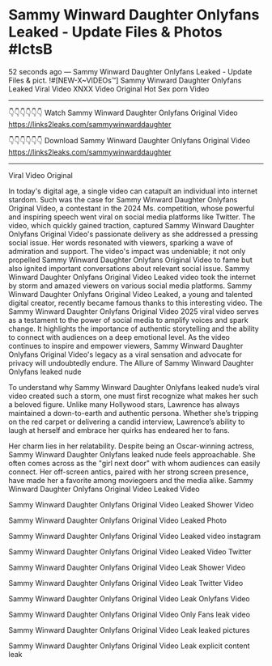# Sammy Winward Daughter Onlyfans Leaked - Update Files & Photos #IctsB

52 seconds ago — Sammy Winward Daughter Onlyfans Leaked - Update Files & pict. !#[NEW-X~VIDEOs™] Sammy Winward Daughter Onlyfans Leaked Viral Video XNXX Video Original Hot Sex porn Video

------------------

👇👇👇👇👇👇
Watch Sammy Winward Daughter Onlyfans Original Video
https://links2leaks.com/sammywinwarddaughter

👇👇👇👇👇👇
Download Sammy Winward Daughter Onlyfans Original Video
https://links2leaks.com/sammywinwarddaughter

------------------

Viral Video Original

In today's digital age, a single video can catapult an individual into internet stardom. Such was the case for Sammy Winward Daughter Onlyfans Original Video, a contestant in the 2024 Ms. competition, whose powerful and inspiring speech went viral on social media platforms like Twitter.
The video, which quickly gained traction, captured Sammy Winward Daughter Onlyfans Original Video's passionate delivery as she addressed a pressing social issue. Her words resonated with viewers, sparking a wave of admiration and support. The video's impact was undeniable; it not only propelled Sammy Winward Daughter Onlyfans Original Video to fame but also ignited important conversations about relevant social issue.
Sammy Winward Daughter Onlyfans Original Video Leaked video took the internet by storm and amazed viewers on various social media platforms. Sammy Winward Daughter Onlyfans Original Video Leaked, a young and talented digital creator, recently became famous thanks to this interesting video.
The Sammy Winward Daughter Onlyfans Original Video 2025 viral video serves as a testament to the power of social media to amplify voices and spark change. It highlights the importance of authentic storytelling and the ability to connect with audiences on a deep emotional level. As the video continues to inspire and empower viewers, Sammy Winward Daughter Onlyfans Original Video's legacy as a viral sensation and advocate for privacy will undoubtedly endure.
The Allure of Sammy Winward Daughter Onlyfans leaked nude


To understand why Sammy Winward Daughter Onlyfans leaked nude’s viral video created such a storm, one must first recognize what makes her such a beloved figure. Unlike many Hollywood stars, Lawrence has always maintained a down-to-earth and authentic persona. Whether she’s tripping on the red carpet or delivering a candid interview, Lawrence’s ability to laugh at herself and embrace her quirks has endeared her to fans.

Her charm lies in her relatability. Despite being an Oscar-winning actress, Sammy Winward Daughter Onlyfans leaked nude feels approachable. She often comes across as the "girl next door" with whom audiences can easily connect. Her off-screen antics, paired with her strong screen presence, have made her a favorite among moviegoers and the media alike.
Sammy Winward Daughter Onlyfans Original Video Leaked Video

Sammy Winward Daughter Onlyfans Original Video Leaked Shower Video

Sammy Winward Daughter Onlyfans Original Video Leaked Photo

Sammy Winward Daughter Onlyfans Original Video Leaked video instagram

Sammy Winward Daughter Onlyfans Original Video Leaked Video Twitter

Sammy Winward Daughter Onlyfans Original Video Leak Shower Video

Sammy Winward Daughter Onlyfans Original Video Leak Twitter Video

Sammy Winward Daughter Onlyfans Original Video Leak Onlyfans Video

Sammy Winward Daughter Onlyfans Original Video Only Fans leak video

Sammy Winward Daughter Onlyfans Original Video Leak leaked pictures

Sammy Winward Daughter Onlyfans Original Video Leak explicit content leak